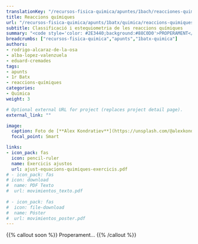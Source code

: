 ```yaml
---
translationKey: "/recursos-fisica-quimica/apuntes/1bach/reacciones-quimicas"
title: Reaccions químiques
url: "/recursos-fisica-quimica/apunts/1batx/quimica/reaccions-quimiques"
subtitle: Classificació i estequiometria de les reaccions químiques
summary: "<code style='color: #2E3440;background:#88C0D0'>PROPERAMENT</code><br>Classificació i estequiometria de les reaccions químiques."
breadcrumbs: ["recursos-fisica-quimica","apunts","1batx-quimica"]
authors:
- rodrigo-alcaraz-de-la-osa
- alba-lopez-valenzuela
- eduard-cremades
tags:
- apunts
- 1r Batx
- reaccions-químiques
categories:
- Química
weight: 3

# Optional external URL for project (replaces project detail page).
external_link: ""

image:
  caption: Foto de [**Alex Kondratiev**](https://unsplash.com/@alexkondratiev) en [Unsplash](https://unsplash.com)
  focal_point: Smart

links:
- icon_pack: fas
  icon: pencil-ruler
  name: Exercicis ajustos
  url: ajust-equacions-quimiques-exercicis.pdf
# - icon_pack: fas
# icon: download
#  name: PDF Texto
#  url: movimientos_texto.pdf
  
# - icon_pack: fas
#  icon: file-download
#  name: Póster
#  url: movimientos_poster.pdf  
---
```


{{% callout soon %}}
Properament...
{{% /callout %}}
